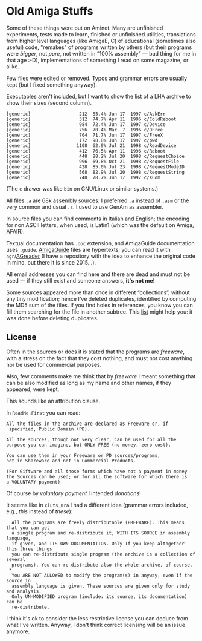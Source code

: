 # Old Amiga Stuffs

Some of these things were put on Aminet. Many are unfinished
experiments, tests made to learn, finished or unfinished utilities,
translations from higher level languages (like AmigaE, C) of
educational (sometimes also useful) code, "remakes" of programs
written by others (but their programs were *bigger*, not *pure*, not
written in “100% assembly” — bad thing for me in that age :-D),
implementations of something I read on some magazine, or alike.

Few files were edited or removed. Typos and grammar errors are usually
kept (but I fixed something anyway).

Executables aren't included, but I want to show the list of a LHA
archive to show their sizes (second column).

    [generic]                  212  85.4% Jun 17  1997 c/AskErr
    [generic]                  312  74.7% Apr 11  1996 c/ColdReboot
    [generic]                  984  72.4% Jun 17  1997 c/Device
    [generic]                  756  70.4% Mar  7  1996 c/DFree
    [generic]                  704  71.7% Jun 17  1997 c/FreeX
    [generic]                  172  98.8% Jun 17  1997 c/pwd
    [generic]                 1108  62.9% Jul 21  1998 c/ReadDevice
    [generic]                  412  76.5% Apr 11  1996 c/Reboot
    [generic]                  448  88.2% Jul 20  1998 c/RequestChoice
    [generic]                  996  69.8% Oct 21  1998 c/RequestFile
    [generic]                  428  85.0% Jul 23  1998 c/RequestModeID
    [generic]                  568  82.9% Jul 20  1998 c/RequestString
    [generic]                  748  78.7% Jun 17  1997 c/XCom

(The `c` drawer was like `bin` on GNU/Linux or similar systems.)

All files `.a` are 68k assembly sources: I preferred `.a` instead of
`.asm` or the very common and usual `.s`. I used to use GenAm as
assembler.

In source files you can find comments in Italian and English; the
encoding for non ASCII letters, when used, is Latin1 (which was the
default on Amiga, AFAIR).

Textual documentation has `.doc` extension, and AmigaGuide
documentation uses
`.guide`. [AmigaGuide](https://en.wikipedia.org/wiki/AmigaGuide) files
are hypertexts; you can read it with
`agr`/[AGreader](http://aminet.net/package/misc/unix/AGReader) (I have
a repository with the idea to enhance the original code in mind, but
there it is since 2015…).

All email addresses you can find here and there are dead and must not
be used — if they still exist and someone answers, **it's not me**!

Some sources appeared more than once in different “collections”,
without any tiny modification; hence I've deleted duplicates,
identified by computing the MD5 sum of the files. If you find holes in
references, you know you can fill them searching for the file in
another subtree. This [list](MD5.list) might help you: it was done
before deleting duplicates.


## License

Often in the sources or docs it is stated that the programs are
*freeware*, with a stress on the fact that they cost nothing, and must
not cost anything nor be used for commercial purposes.

Also, few comments make me think that by *freeware* I meant something
that can be also modified as long as my name and other names, if they
appeared, were kept.

This sounds like an attribution clause.

In `ReadMe.First` you can read:

    All the files in the archive are declared as Freeware or, if
     specified, Public Domain (PD).
    
    All the sources, though not very clear, can be used for all the
    purpose you can imagine, but ONLY FREE (no money, zero-cost).
    
    You can use them in your Freeware or PD sources/programs,
    not in Shareware and not in Commercial Products.
    
    (For Giftware and all those forms which have not a payment in money
    the Sources can be used; or for all the software for which there is
    a VOLUNTARY payment)

Of course by *voluntary payment* I intended *donations*!

It seems like in `cluts_mra` I had a different idea (grammar errors
included, e.g., *this* instead of *these*):

      All the programs are freely distributable (FREEWARE). This means that you can get
      a single program and re-distribute it, WITH ITS SOURCE in assembly language,
      if given, and ITS OWN DOCUMENTATION. Only If you keep altogether this three things
      you can re-distribute single program (the archive is a collection of several
      programs). You can re-distribute also the whole archive, of course.
     *
      You ARE NOT ALLOWED to modify the program(s) in anyway, even if the source in
      assembly language is given. These sources are given only for study and analysis.
      Only UN-MODIFIED program (include: its source, its documentation) can be
      re-distribute.

I think it's ok to consider the less restrictive license you can
deduce from what I've written. Anyway, I don't think correct licensing
will be an issue anymore.


